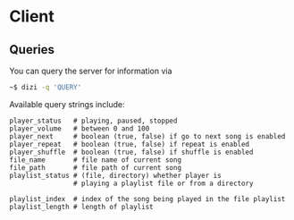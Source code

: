 # Client

## Queries

You can query the server for information via

```sh
~$ dizi -q 'QUERY'
```

Available query strings include:

```
player_status   # playing, paused, stopped
player_volume   # between 0 and 100
player_next     # boolean (true, false) if go to next song is enabled
player_repeat   # boolean (true, false) if repeat is enabled
player_shuffle  # boolean (true, false) if shuffle is enabled
file_name       # file name of current song
file_path       # file path of current song
playlist_status # (file, directory) whether player is
                # playing a playlist file or from a directory

playlist_index  # index of the song being played in the file playlist
playlist_length # length of playlist
